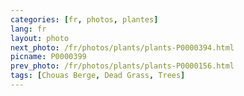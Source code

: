 ```yaml
---
categories: [fr, photos, plantes]
lang: fr
layout: photo
next_photo: /fr/photos/plants/plants-P0000394.html
picname: P0000399
prev_photo: /fr/photos/plants/plants-P0000156.html
tags: [Chouas Berge, Dead Grass, Trees]
---
```

